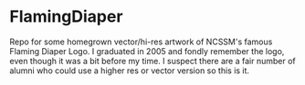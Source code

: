 # FlamingDiaper
Repo for some homegrown vector/hi-res artwork of NCSSM's famous Flaming Diaper Logo. I graduated in 2005 and fondly remember the logo, even though it was a bit before my time.  I suspect there are a fair number of alumni who could use a higher res or vector version so this is it.
